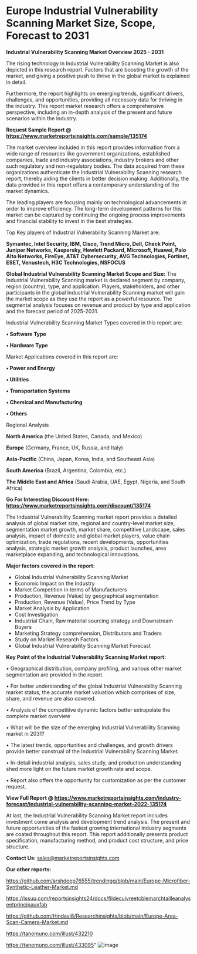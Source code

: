 # Europe Industrial Vulnerability Scanning Market Size, Scope, Forecast to 2031

<Strong> Industrial Vulnerability Scanning Market Overview 2025 - 2031</strong>

The rising technology in Industrial Vulnerability Scanning Market is also depicted in this research report. Factors that are boosting the growth of the market, and giving a positive push to thrive in the global market is explained in detail.

Furthermore, the report highlights on emerging trends, significant drivers, challenges, and opportunities, providing all necessary data for thriving in the industry. This report market research offers a comprehensive perspective, including an in-depth analysis of the present and future scenarios within the industry.

<strong>Request Sample Report @ <a href=https://www.marketreportsinsights.com/sample/135174>https://www.marketreportsinsights.com/sample/135174</a></strong>

The market overview included in this report provides information from a wide range of resources like government organizations, established companies, trade and industry associations, industry brokers and other such regulatory and non-regulatory bodies. The data acquired from these organizations authenticate the Industrial Vulnerability Scanning research report, thereby aiding the clients in better decision making. Additionally, the data provided in this report offers a contemporary understanding of the market dynamics.

The leading players are focusing mainly on technological advancements in order to improve efficiency. The long-term development patterns for this market can be captured by continuing the ongoing process improvements and financial stability to invest in the best strategies.

Top Key players of Industrial Vulnerability Scanning Market are:

<strong>Symantec, Intel Security, IBM, Cisco, Trend Micro, Dell, Check Point, Juniper Networks, Kaspersky, Hewlett Packard, Microsoft, Huawei, Palo Alto Networks, FireEye, AT&T Cybersecurity, AVG Technologies, Fortinet, ESET, Venustech, H3C Technologies, NSFOCUS</strong>

<strong><b>Global Industrial Vulnerability Scanning Market Scope and Size:</b></strong>
The Industrial Vulnerability Scanning market is declared segment by company, region (country), type, and application. Players, stakeholders, and other participants in the global Industrial Vulnerability Scanning market will gain the market scope as they use the report as a powerful resource. The segmental analysis focuses on revenue and product by type and application and the forecast period of 2025-2031.

Industrial Vulnerability Scanning Market Types covered in this report are:

<strong>• Software Type

• Hardware Type</strong>

Market Applications covered in this report are:

<strong>• Power and Energy

• Utilities

• Transportation Systems

• Chemical and Manufacturing

• Others</strong> 

Regional Analysis

<strong>North America</strong> (the United States, Canada, and Mexico)

<strong>Europe</strong> (Germany, France, UK, Russia, and Italy)

<strong>Asia-Pacific</strong> (China, Japan, Korea, India, and Southeast Asia)

<strong>South America</strong> (Brazil, Argentina, Colombia, etc.)

<strong>The Middle East and Africa</strong> (Saudi Arabia, UAE, Egypt, Nigeria, and South Africa)

<strong>Go For Interesting Discount Here: <a href=https://www.marketreportsinsights.com/discount/135174>https://www.marketreportsinsights.com/discount/135174</a></strong>

The Industrial Vulnerability Scanning market report provides a detailed analysis of global market size, regional and country-level market size, segmentation market growth, market share, competitive Landscape, sales analysis, impact of domestic and global market players, value chain optimization, trade regulations, recent developments, opportunities analysis, strategic market growth analysis, product launches, area marketplace expanding, and technological innovations.

<strong><b>Major factors covered in the report:</b></strong>
<ul>
  <li>Global Industrial Vulnerability Scanning Market </li>
  <li>Economic Impact on the Industry</li>
  <li>Market Competition in terms of Manufacturers</li>
  <li>Production, Revenue (Value) by geographical segmentation</li>
  <li>Production, Revenue (Value), Price Trend by Type</li>
  <li>Market Analysis by Application</li>
  <li>Cost Investigation</li>
  <li>Industrial Chain, Raw material sourcing strategy and Downstream Buyers</li>
  <li>Marketing Strategy comprehension, Distributors and Traders</li>
  <li>Study on Market Research Factors</li>
  <li>Global Industrial Vulnerability Scanning Market Forecast</li>
</ul>

<strong><b>Key Point of the Industrial Vulnerability Scanning Market report:</b></strong>

• Geographical distribution, company profiling, and various other market segmentation are provided in the report.

• For better understanding of the global Industrial Vulnerability Scanning market status, the accurate market valuation which comprises of size, share, and revenue are also covered.

• Analysis of the competitive dynamic factors better extrapolate the complete market overview

• What will be the size of the emerging Industrial Vulnerability Scanning market in 2031?

• The latest trends, opportunities and challenges, and growth drivers provide better construal of the Industrial Vulnerability Scanning Market.

• In-detail industrial analysis, sales study, and production understanding shed more light on the future market growth rate and scope.

• Report also offers the opportunity for customization as per the customer request.

<strong><b>View Full Report @ <a href=https://www.marketreportsinsights.com/industry-forecast/industrial-vulnerability-scanning-market-2022-135174>https://www.marketreportsinsights.com/industry-forecast/industrial-vulnerability-scanning-market-2022-135174</a></b></strong>


At last, the Industrial Vulnerability Scanning Market report includes investment come analysis and development trend analysis. The present and future opportunities of the fastest growing international industry segments are coated throughout this report. This report additionally presents product specification, manufacturing method, and product cost structure, and price structure.

<strong>Contact Us:</strong>
sales@marketreportsinsights.com

<strong>Our other reports:</strong>

<a href=https://github.com/arshdeep76555/trendingg/blob/main/Europe-Microfiber-Synthetic-Leather-Market.md>https://github.com/arshdeep76555/trendingg/blob/main/Europe-Microfiber-Synthetic-Leather-Market.md</a>

<a href=https://issuu.com/reportsinsights24/docs/fildecuivreetcblemarchtailleanalyseetprincipauxfab>https://issuu.com/reportsinsights24/docs/fildecuivreetcblemarchtailleanalyseetprincipauxfab</a>

<a href=https://github.com/Hindavi8/Researchinsights/blob/main/Europe-Area-Scan-Camera-Market.md>https://github.com/Hindavi8/Researchinsights/blob/main/Europe-Area-Scan-Camera-Market.md</a>

<a href=https://tanomuno.com/illust/432210>https://tanomuno.com/illust/432210</a>

<a href=https://tanomuno.com/illust/433095>https://tanomuno.com/illust/433095</a>"
![image](https://github.com/user-attachments/assets/ee306c87-7cc0-4cc4-98a2-710f7975b713)
